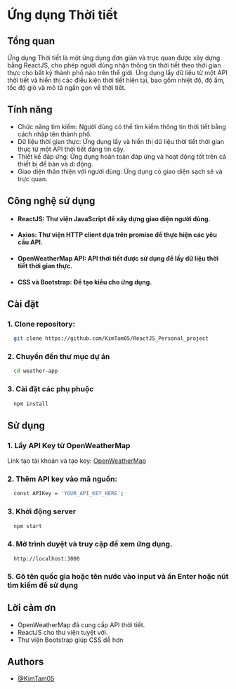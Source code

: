 
# Ứng dụng Thời tiết

## Tổng quan

Ứng dụng Thời tiết là một ứng dụng đơn giản và trực quan được xây dựng bằng ReactJS, cho phép người dùng nhận thông tin thời tiết theo thời gian thực cho bất kỳ thành phố nào trên thế giới. Ứng dụng lấy dữ liệu từ một API thời tiết và hiển thị các điều kiện thời tiết hiện tại, bao gồm nhiệt độ, độ ẩm, tốc độ gió và mô tả ngắn gọn về thời tiết.


## Tính năng

 - Chức năng tìm kiếm: Người dùng có thể tìm kiếm thông tin thời tiết bằng cách nhập tên thành phố.
 - Dữ liệu thời gian thực: Ứng dụng lấy và hiển thị dữ liệu thời tiết thời gian thực từ một API thời tiết đáng tin cậy.
 - Thiết kế đáp ứng: Ứng dụng hoàn toàn đáp ứng và hoạt động tốt trên cả thiết bị để bàn và di động.
  - Giao diện thân thiện với người dùng: Ứng dụng có giao diện sạch sẽ và trực quan.

## Công nghệ sử dụng

 - #### ReactJS: Thư viện JavaScript để xây dựng giao diện người dùng.
 - #### Axios: Thư viện HTTP client dựa trên promise để thực hiện các yêu cầu API.
 - #### OpenWeatherMap API: API thời tiết được sử dụng để lấy dữ liệu thời tiết thời gian thực.
 - #### CSS và Bootstrap: Để tạo kiểu cho ứng dụng.


## Cài đặt

### 1. Clone repository:

```bash
  git clone https://github.com/KimTam05/ReactJS_Personal_project
```

### 2. Chuyển đến thư mục dự án 
```bash
  cd weather-app
```

### 3. Cài đặt các phụ phuộc
```bash
  npm install
```

## Sử dụng

### 1. Lấy API Key từ OpenWeatherMap
Link tạo tài khoản và tạo key: [OpenWeatherMap](https://openweathermap.org/)
### 2. Thêm API key vào mã nguồn:
```bash
  const APIKey = 'YOUR_API_KEY_HERE';
```

### 3. Khởi động server
```bash
  npm start
```
### 4. Mở trình duyệt và truy cập để xem ứng dụng.
```
  http://localhost:3000
```
### 5. Gõ tên quốc gia hoặc tên nước vào input và ấn Enter hoặc nút tìm kiếm để sử dụng

    
## Lời cảm ơn
- OpenWeatherMap đã cung cấp API thời tiết.
- ReactJS cho thư viện tuyệt vời.
- Thư viện Bootstrap giúp CSS dễ hơn
## Authors

- [@KimTam05](https://www.github.com/KimTam05)
